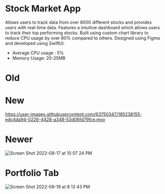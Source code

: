 # Stock Market App

Allows users to track data from over 8000 different stocks and provides users with real-time data. Features a intuitive dashboard which allows users to track their top performing stocks. Built using custom chart library to reduce CPU usage by over 80% compared to others. Designed using Figma and developed using SwiftUI.
* Average CPU usage : 5%
* Memory Usage: 20-25MB




# Old

# New
https://user-images.githubusercontent.com/63750347/185238155-edc4da94-0226-4428-a348-53d06fd79fce.mov

# Newer


![Screen Shot 2022-08-17 at 10 07 24 PM](https://user-images.githubusercontent.com/63750347/185276631-50f98f4f-2918-402d-abd8-5faf1a79df64.png)

# Portfolio Tab

![Screen Shot 2022-08-19 at 8 13 43 PM](https://user-images.githubusercontent.com/63750347/185721608-8056ba01-a56b-46ef-a4b6-9e4bedee080b.png)
